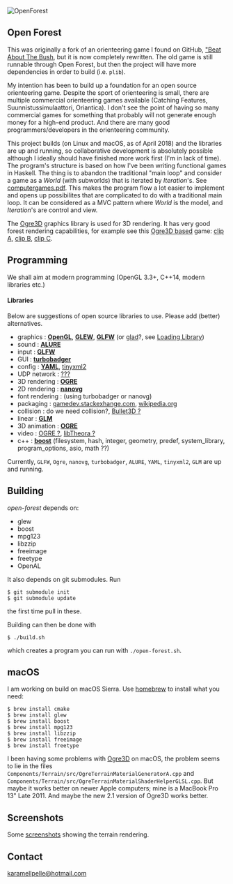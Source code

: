 ![](https://raw.githubusercontent.com/karamellpelle/open-forest/master/data/static/batb/openforest-512x256.png "OpenForest")

Open Forest
--------------------

This was originally a fork of an orienteering game I found on GitHub, ["Beat About The Bush]( 
https://github.com/jarvinet/orienteering-game), but it is now completely rewritten.
The old game is still runnable through Open Forest, but then the project will have more dependencies in order to build (i.e. `plib`).

My intention has been to build up a foundation for an open source orienteering game. Despite the sport of orienteering is small, there are multiple commercial orienteering games available (Catching Features, Suunnistussimulaattori, Oriantica). I don't see the point of having so many commercial games for something that probably will not generate enough money for a high-end product. And there are many good programmers/developers in the orienteering community.

This project builds (on Linux and macOS, as of April 2018) and the libraries are up and running, so collaborative development is absolutely possible although I ideally should have finished more work first (I'm in lack of time). The program's structure is based on how I've been writing functional games in Haskell. The thing is to abandon the traditional "main loop" and consider a game as a _World_ (with subworlds) that is iterated by _Iteration_'s. See [computergames.pdf](https://github.com/karamellpelle/grid/blob/master/computergames.pdf). This makes the program flow a lot easier to implement and opens up possibilites that are complicated to do with a traditional main loop. It can be considered as a MVC pattern where _World_ is the model, and _Iteration_'s are control and view.

The [Ogre3D](https://www.ogre3d.org/) graphics library is used for 3D rendering. It has very good forest rendering capabilities, for example see this [Ogre3D based](https://forums.ogre3d.org/viewtopic.php?f=11&t=35922) game: [clip A](https://youtu.be/4QIHzn1PrxY?t=12m20s), [clip B](https://youtu.be/PWSg4olxaYE?t=5m9s), [clip C](https://youtu.be/CXr82Gtbk1Y?t=1m57s).


Programming
--------------------

We shall aim at modern programming (OpenGL 3.3+, C++14, modern libraries etc.)

#### Libraries

Below are suggestions of open source libraries to use. Please add (better) alternatives.

  * graphics          : [**OpenGL**](https://www.opengl.org/wiki/), [**GLEW**](http://glew.sourceforge.net), [**GLFW**](http://www.glfw.org) (or [glad](https://github.com/Dav1dde/glad)?, see [Loading Library](https://www.khronos.org/opengl/wiki/OpenGL_Loading_Library))  
  * sound             : [**ALURE**](http://kcat.strangesoft.net/alure.html)  
  * input             : [**GLFW**](http://www.glfw.org)  
  * GUI               : [**turbobadger**](https://github.com/fruxo/turbobadger)  
  * config            : [**YAML**](http://yaml.org), [tinyxml2](http://www.grinninglizard.com/tinyxml2)  
  * UDP network       : [???](http://www.codeofhonor.com/blog/choosing-a-game-network-lib)  
  * 3D rendering      : [**OGRE**](http://www.ogre3d.org)  
  * 2D rendering      : [**nanovg**](https://github.com/memononen/nanovg)  
  * font rendering    : (using turbobadger or nanovg)  
  * packaging         : [gamedev.stackexhange.com](http://gamedev.stackexchange.com/questions/37648/how-can-you-put-all-images-from-a-game-to-1-file), [wikipedia.org](http://en.wikipedia.org/wiki/List_of_archive_formats)  
  * collision         : do we need collision?, [Bullet3D ?](https://github.com/bulletphysics/bullet3)  
  * linear            : [**GLM**](http://glm.g-truc.net)  
  * 3D animation      : [**OGRE**](http://www.ogre3d.org)  
  * video             : [OGRE ?](http://www.ogre3d.org), [libTheora ?](http://www.theora.org/)  
  * c++               : [**boost**](http://www.boost.org/) (filesystem, hash, integer, geometry, predef, system_library, program_options, asio, math ??)  


Currently, `GLFW`, `Ogre`, `nanovg`, `turbobadger`, `ALURE`, `YAML`, `tinyxml2`, `GLM`  are up and running. 


Building
--------------------

_open-forest_ depends on:

  * glew
  * boost
  * mpg123
  * libzzip
  * freeimage
  * freetype
  * OpenAL

It also depends on git submodules. Run
    
    $ git submodule init
    $ git submodule update

the first time pull in these.

Building can then be done with

    $ ./build.sh

which creates a program you can run with `./open-forest.sh`. 

## macOS

I am working on build on macOS Sierra. Use [homebrew](www.brew.sh) to install what you need:

    $ brew install cmake
    $ brew install glew
    $ brew install boost
    $ brew install mpg123
    $ brew install libzzip
    $ brew install freeimage
    $ brew install freetype

I been having some problems with [Ogre3D](https://github.com/karamellpelle/open-forest-ogre) on macOS, the problem seems to lie in the files `Components/Terrain/src/OgreTerrainMaterialGeneratorA.cpp` and `Components/Terrain/src/OgreTerrainMaterialShaderHelperGLSL.cpp`. But maybe it works better on newer Apple computers; mine is a MacBook Pro 13\" Late 2011. And maybe the new 2.1 version of Ogre3D works better.

Screenshots
----------------

Some [screenshots](data/meta/screenshots/screenshots.markdown) showing the terrain rendering.

Contact
----------------

<karamellpelle@hotmail.com>
